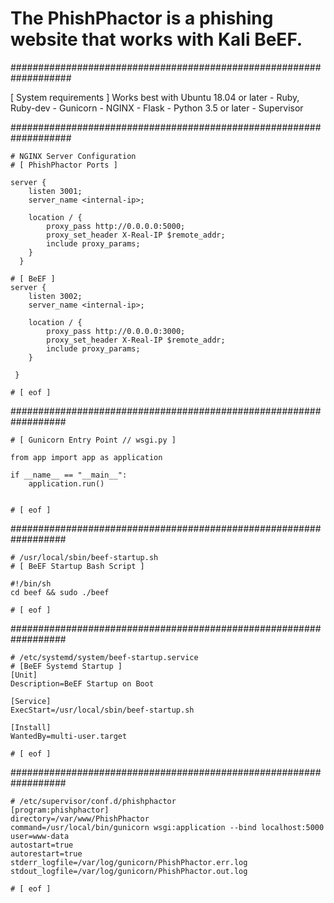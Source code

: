 # The PhishPhactor is a phishing website that works with Kali BeEF.

###################################################################

[ System requirements ]
Works best with Ubuntu 18.04 or later
	- Ruby, Ruby-dev
	- Gunicorn
	- NGINX
	- Flask
	- Python 3.5 or later
	- Supervisor

###################################################################
```
# NGINX Server Configuration
# [ PhishPhactor Ports ]

server {
	listen 3001;
	server_name <internal-ip>;
	
	location / {
		proxy_pass http://0.0.0.0:5000;
		proxy_set_header X-Real-IP $remote_addr;
		include proxy_params;
	}
  }

# [ BeEF ]
server {
	listen 3002;
	server_name <internal-ip>;

	location / {
		proxy_pass http://0.0.0.0:3000;
		proxy_set_header X-Real-IP $remote_addr;
		include proxy_params;
	}

 }

# [ eof ]
```
##################################################################
```
# [ Gunicorn Entry Point // wsgi.py ]

from app import app as application

if __name__ == "__main__":
	application.run()


# [ eof ]
```
##################################################################
``` 
# /usr/local/sbin/beef-startup.sh
# [ BeEF Startup Bash Script ]

#!/bin/sh
cd beef && sudo ./beef

# [ eof ]
```
##################################################################
```
# /etc/systemd/system/beef-startup.service
# [BeEF Systemd Startup ]
[Unit]
Description=BeEF Startup on Boot

[Service]
ExecStart=/usr/local/sbin/beef-startup.sh

[Install]
WantedBy=multi-user.target

# [ eof ]
```
##################################################################
```
# /etc/supervisor/conf.d/phishphactor
[program:phishphactor]
directory=/var/www/PhishPhactor
command=/usr/local/bin/gunicorn wsgi:application --bind localhost:5000
user=www-data
autostart=true
autorestart=true
stderr_logfile=/var/log/gunicorn/PhishPhactor.err.log
stdout_logfile=/var/log/gunicorn/PhishPhactor.out.log

# [ eof ]
```
